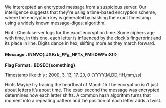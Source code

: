 We intercepted an encrypted message from a suspicious server. Our intelligence suggests that they're using a time-based encryption scheme, where the encryption key is generated by hashing the exact timestamp using a widely known message-digest algorithm.

Hint : Check server logs for the exact encryption time. Some ciphers age with time, in this one, each letter is influenced by the clock's fingerprint and its place in line. Digits dance in hex, shifting more as they march forward.

#### Message : INNVC{rJXKrb_FFg_NFTx_FMHDWFmX!!}

**Flag Format : BDSEC{something}**

Timestamp like this : 2000, 3, 13, 17, 20, 0 (YYYY,M,DD,HH,mm,ss)

Hints
Maybe try tracing the heartbeat of March 15 The encryption isn’t just about letters it’s about time. The exact second the message was encrypted determines how each letter shifts. A common hash algorithm turns that moment into a repeating pattern and the position of each letter adds a twist.
